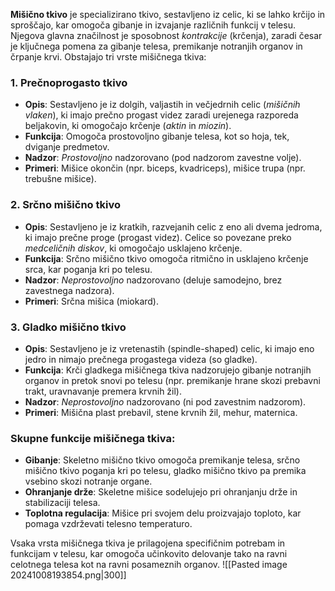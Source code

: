 
**Mišično tkivo** je specializirano tkivo, sestavljeno iz celic, ki se lahko krčijo in sproščajo, kar omogoča gibanje in izvajanje različnih funkcij v telesu. Njegova glavna značilnost je sposobnost _kontrakcije_ (krčenja), zaradi česar je ključnega pomena za gibanje telesa, premikanje notranjih organov in črpanje krvi. Obstajajo tri vrste mišičnega tkiva:

### 1. **Prečnoprogasto tkivo**

- **Opis**: Sestavljeno je iz dolgih, valjastih in večjedrnih celic (_mišičnih vlaken_), ki imajo prečno progast videz zaradi urejenega razporeda beljakovin, ki omogočajo krčenje (_aktin_ in _miozin_).
- **Funkcija**: Omogoča prostovoljno gibanje telesa, kot so hoja, tek, dviganje predmetov.
- **Nadzor**: _Prostovoljno_ nadzorovano (pod nadzorom zavestne volje).
- **Primeri**: Mišice okončin (npr. biceps, kvadriceps), mišice trupa (npr. trebušne mišice).

### 2. **Srčno mišično tkivo**

- **Opis**: Sestavljeno je iz kratkih, razvejanih celic z eno ali dvema jedroma, ki imajo prečne proge (progast videz). Celice so povezane preko _medceličnih diskov_, ki omogočajo usklajeno krčenje.
- **Funkcija**: Srčno mišično tkivo omogoča ritmično in usklajeno krčenje srca, kar poganja kri po telesu.
- **Nadzor**: _Neprostovoljno_ nadzorovano (deluje samodejno, brez zavestnega nadzora).
- **Primeri**: Srčna mišica (miokard).

### 3. **Gladko mišično tkivo**

- **Opis**: Sestavljeno je iz vretenastih (spindle-shaped) celic, ki imajo eno jedro in nimajo prečnega progastega videza (so gladke).
- **Funkcija**: Krči gladkega mišičnega tkiva nadzorujejo gibanje notranjih organov in pretok snovi po telesu (npr. premikanje hrane skozi prebavni trakt, uravnavanje premera krvnih žil).
- **Nadzor**: _Neprostovoljno_ nadzorovano (ni pod zavestnim nadzorom).
- **Primeri**: Mišična plast prebavil, stene krvnih žil, mehur, maternica.

### Skupne funkcije mišičnega tkiva:

- **Gibanje**: Skeletno mišično tkivo omogoča premikanje telesa, srčno mišično tkivo poganja kri po telesu, gladko mišično tkivo pa premika vsebino skozi notranje organe.
- **Ohranjanje drže**: Skeletne mišice sodelujejo pri ohranjanju drže in stabilizaciji telesa.
- **Toplotna regulacija**: Mišice pri svojem delu proizvajajo toploto, kar pomaga vzdrževati telesno temperaturo.

Vsaka vrsta mišičnega tkiva je prilagojena specifičnim potrebam in funkcijam v telesu, kar omogoča učinkovito delovanje tako na ravni celotnega telesa kot na ravni posameznih organov.
![[Pasted image 20241008193854.png|300]]